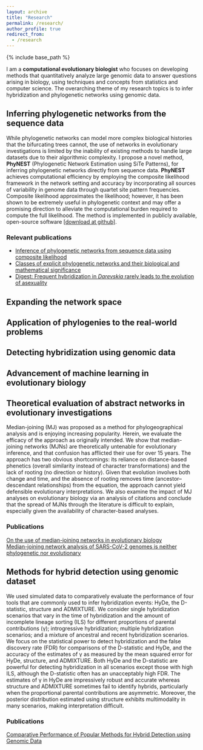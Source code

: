 ```yaml
---
layout: archive
title: "Research"
permalink: /research/
author_profile: true
redirect_from:
  - /research
---
```


{% include base_path %}

I am a **computational evolutionary biologist** who focuses on developing methods that quantitatively analyze large genomic data to answer questions arising in biology, using techniques and concepts from statistics and computer science. The overarching theme of my research topics is to infer hybridization and phylogenetic networks using genomic data.

## Inferring phylogenetic networks from the sequence data

While phylogenetic networks can model more complex biological histories that the bifurcating trees cannot, the use of networks in evolutionary investigations is limited by the inability of existing methods to handle large datasets due to their algorithmic complexity. I propose a novel method, **PhyNEST** (Phylogenetic Network Estimation using SiTe Patterns), for inferring phylogenetic networks directly from sequence data. **PhyNEST** achieves computational efficiency by employing the composite likelihood framework in the network setting and accuracy by incorporating all sources of variability in genome data through quartet site pattern frequencies. Composite likelihood approximates the likelihood; however, it has been shown to be extremely useful in phylogenetic context and may offer a promising direction to alleviate the computational burden required to compute the full likelihood. The method is implemented in publicly available, open-source software [[download at github]](https://github.com/sungsik-kong/PhyNEST.jl).

### Relevant publications
- [Inference of phylogenetic networks from sequence data using composite likelihood](https://doi.org/10.1101/2022.11.14.516468)
- [Classes of explicit phylogenetic networks and their biological and mathematical significance](https://doi.org/10.1007/s00285-022-01746-y)
- [Digest: Frequent hybridization in *Darevskia* rarely leads to the evolution of asexuality](https://doi.org/10.1111/evo.14587)

## Expanding the network space

## Application of phylogenies to the real-world problems

## Detecting hybridization using genomic data

## Advancement of machine learning in evolutionary biology

## Theoretical evaluation of abstract networks in evolutionary investigations

Median-joining (MJ) was proposed as a method for phylogeographical analysis and is enjoying increasing popularity. Herein, we evaluate the efficacy of the approach as originally intended. We show that median-joining networks (MJNs) are theoretically untenable for evolutionary inference, and that confusion has afflicted their use for over 15 years. The approach has two obvious shortcomings: its reliance on distance-based phenetics (overall similarity instead of character transformations) and the lack of rooting (no direction or history). Given that evolution involves both change and time, and the absence of rooting removes time (ancestor–descendant relationships) from the equation, the approach cannot yield defensible evolutionary interpretations. We also examine the impact of MJ analyses on evolutionary biology via an analysis of citations and conclude that the spread of MJNs through the literature is difficult to explain, especially given the availability of character-based analyses.

### Publications
 <a href="https://doi.org/10.1111/cla.12147">On the use of median-joining networks in evolutionary biology</a><br>
 <a href="https://doi.org/10.1073/pnas.2007062117">Median-joining network analysis of SARS-CoV-2 genomes is neither phylogenetic nor evolutionary</a>




## Methods for hybrid detection using genomic dataset

We used simulated data to comparatively evaluate the performance of four tools that are commonly used to infer hybridization events: HyDe, the D-statistic, structure and ADMIXTURE. We consider single hybridization scenarios that vary in the time of hybridization and the amount of incomplete lineage sorting (ILS) for different proportions of parental contributions (⁠γ⁠); introgressive hybridization; multiple hybridization scenarios; and a mixture of ancestral and recent hybridization scenarios. We focus on the statistical power to detect hybridization and the false discovery rate (FDR) for comparisons of the D-statistic and HyDe, and the accuracy of the estimates of γ as measured by the mean squared error for HyDe, structure, and ADMIXTURE. Both HyDe and the D-statistic are powerful for detecting hybridization in all scenarios except those with high ILS, although the D-statistic often has an unacceptably high FDR. The estimates of γ in HyDe are impressively robust and accurate whereas structure and ADMIXTURE sometimes fail to identify hybrids, particularly when the proportional parental contributions are asymmetric. Moreover, the posterior distribution estimated using structure exhibits multimodality in many scenarios, making interpretation difficult. 

### Publications
 <a href="https://doi.org/10.1093/sysbio/syaa092">Comparative Performance of Popular Methods for Hybrid Detection using Genomic Data</a>
